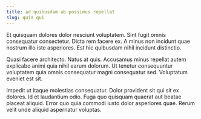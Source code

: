```yaml
---
title: ad quibusdam ab possimus repellat
slug: quia qui
---
```


Et quisquam dolores dolor nesciunt voluptatem. Sint fugit omnis consequatur consectetur. Dicta rem facere ex. A minus non incidunt quae nostrum illo iste asperiores. Est hic quibusdam nihil incidunt distinctio.

Quasi facere architecto. Natus at quis. Accusamus minus repellat autem explicabo animi quia nihil earum dolorum. Ut tenetur consequuntur voluptatem quia omnis consequatur magni consequatur sed. Voluptatum eveniet est sit.

Impedit ut itaque molestias consequatur. Dolor provident sit qui sit ex dolores. Id et laudantium odio. Fuga quo quisquam quaerat aut beatae placeat aliquid. Error quo quia commodi iusto dolor asperiores quae. Rerum velit unde aliquid aspernatur voluptas.
